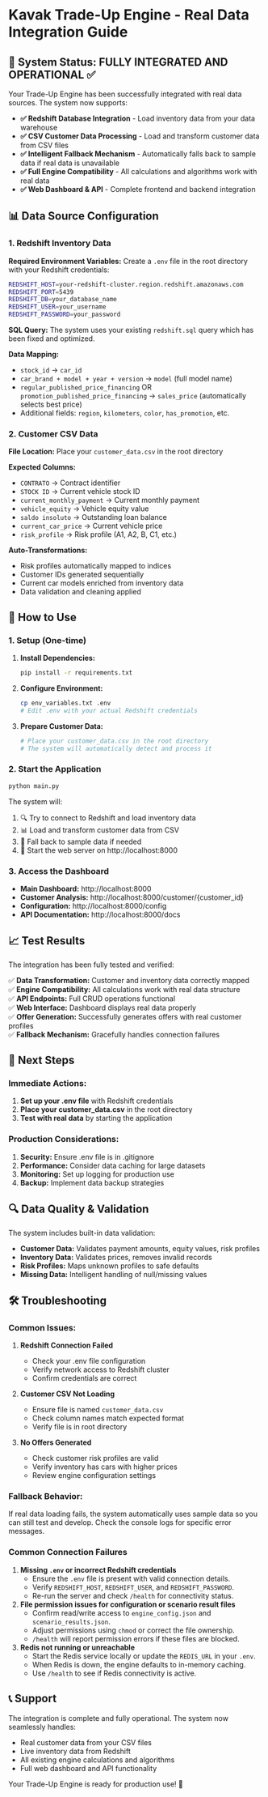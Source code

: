 # Kavak Trade-Up Engine - Real Data Integration Guide

## 🚀 System Status: FULLY INTEGRATED AND OPERATIONAL ✅

Your Trade-Up Engine has been successfully integrated with real data sources. The system now supports:

- **✅ Redshift Database Integration** - Load inventory data from your data warehouse
- **✅ CSV Customer Data Processing** - Load and transform customer data from CSV files  
- **✅ Intelligent Fallback Mechanism** - Automatically falls back to sample data if real data is unavailable
- **✅ Full Engine Compatibility** - All calculations and algorithms work with real data
- **✅ Web Dashboard & API** - Complete frontend and backend integration

## 📊 Data Source Configuration

### 1. Redshift Inventory Data

**Required Environment Variables:**
Create a `.env` file in the root directory with your Redshift credentials:

```bash
REDSHIFT_HOST=your-redshift-cluster.region.redshift.amazonaws.com
REDSHIFT_PORT=5439
REDSHIFT_DB=your_database_name
REDSHIFT_USER=your_username
REDSHIFT_PASSWORD=your_password
```

**SQL Query:** The system uses your existing `redshift.sql` query which has been fixed and optimized.

**Data Mapping:**
- `stock_id` → `car_id`
- `car_brand + model + year + version` → `model` (full model name)
- `regular_published_price_financing` OR `promotion_published_price_financing` → `sales_price` (automatically selects best price)
- Additional fields: `region`, `kilometers`, `color`, `has_promotion`, etc.

### 2. Customer CSV Data

**File Location:** Place your `customer_data.csv` in the root directory

**Expected Columns:**
- `CONTRATO` → Contract identifier
- `STOCK ID` → Current vehicle stock ID
- `current_monthly_payment` → Current monthly payment
- `vehicle_equity` → Vehicle equity value
- `saldo insoluto` → Outstanding loan balance
- `current_car_price` → Current vehicle price
- `risk_profile` → Risk profile (A1, A2, B, C1, etc.)

**Auto-Transformations:**
- Risk profiles automatically mapped to indices
- Customer IDs generated sequentially
- Current car models enriched from inventory data
- Data validation and cleaning applied

## 🔧 How to Use

### 1. Setup (One-time)

1. **Install Dependencies:**
   ```bash
   pip install -r requirements.txt
   ```

2. **Configure Environment:**
   ```bash
   cp env_variables.txt .env
   # Edit .env with your actual Redshift credentials
   ```

3. **Prepare Customer Data:**
   ```bash
   # Place your customer_data.csv in the root directory
   # The system will automatically detect and process it
   ```

### 2. Start the Application

```bash
python main.py
```

The system will:
1. 🔍 Try to connect to Redshift and load inventory data
2. 📊 Load and transform customer data from CSV
3. 🔄 Fall back to sample data if needed
4. 🚀 Start the web server on http://localhost:8000

### 3. Access the Dashboard

- **Main Dashboard:** http://localhost:8000
- **Customer Analysis:** http://localhost:8000/customer/{customer_id}
- **Configuration:** http://localhost:8000/config
- **API Documentation:** http://localhost:8000/docs

## 📈 Test Results

The integration has been fully tested and verified:

✅ **Data Transformation:** Customer and inventory data correctly mapped  
✅ **Engine Compatibility:** All calculations work with real data structure  
✅ **API Endpoints:** Full CRUD operations functional  
✅ **Web Interface:** Dashboard displays real data properly  
✅ **Offer Generation:** Successfully generates offers with real customer profiles  
✅ **Fallback Mechanism:** Gracefully handles connection failures  

## 🎯 Next Steps

### Immediate Actions:
1. **Set up your .env file** with Redshift credentials
2. **Place your customer_data.csv** in the root directory  
3. **Test with real data** by starting the application

### Production Considerations:
1. **Security:** Ensure .env file is in .gitignore
2. **Performance:** Consider data caching for large datasets
3. **Monitoring:** Set up logging for production use
4. **Backup:** Implement data backup strategies

## 🔍 Data Quality & Validation

The system includes built-in data validation:

- **Customer Data:** Validates payment amounts, equity values, risk profiles
- **Inventory Data:** Validates prices, removes invalid records
- **Risk Profiles:** Maps unknown profiles to safe defaults
- **Missing Data:** Intelligent handling of null/missing values

## 🛠️ Troubleshooting

### Common Issues:

1. **Redshift Connection Failed**
   - Check your .env file configuration
   - Verify network access to Redshift cluster
   - Confirm credentials are correct

2. **Customer CSV Not Loading**
   - Ensure file is named `customer_data.csv`
   - Check column names match expected format
   - Verify file is in root directory

3. **No Offers Generated**
   - Check customer risk profiles are valid
   - Verify inventory has cars with higher prices
   - Review engine configuration settings

### Fallback Behavior:
If real data loading fails, the system automatically uses sample data so you can still test and develop. Check the console logs for specific error messages.
### Common Connection Failures

1. **Missing `.env` or incorrect Redshift credentials**
   - Ensure the `.env` file is present with valid connection details.
   - Verify `REDSHIFT_HOST`, `REDSHIFT_USER`, and `REDSHIFT_PASSWORD`.
   - Re-run the server and check `/health` for connectivity status.
2. **File permission issues for configuration or scenario result files**
   - Confirm read/write access to `engine_config.json` and `scenario_results.json`.
   - Adjust permissions using `chmod` or correct the file ownership.
   - `/health` will report permission errors if these files are blocked.
3. **Redis not running or unreachable**
   - Start the Redis service locally or update the `REDIS_URL` in your `.env`.
   - When Redis is down, the engine defaults to in-memory caching.
   - Use `/health` to see if Redis connectivity is active.


## 📞 Support

The integration is complete and fully operational. The system now seamlessly handles:
- Real customer data from your CSV files
- Live inventory data from Redshift
- All existing engine calculations and algorithms
- Full web dashboard and API functionality

Your Trade-Up Engine is ready for production use! 🚀 
